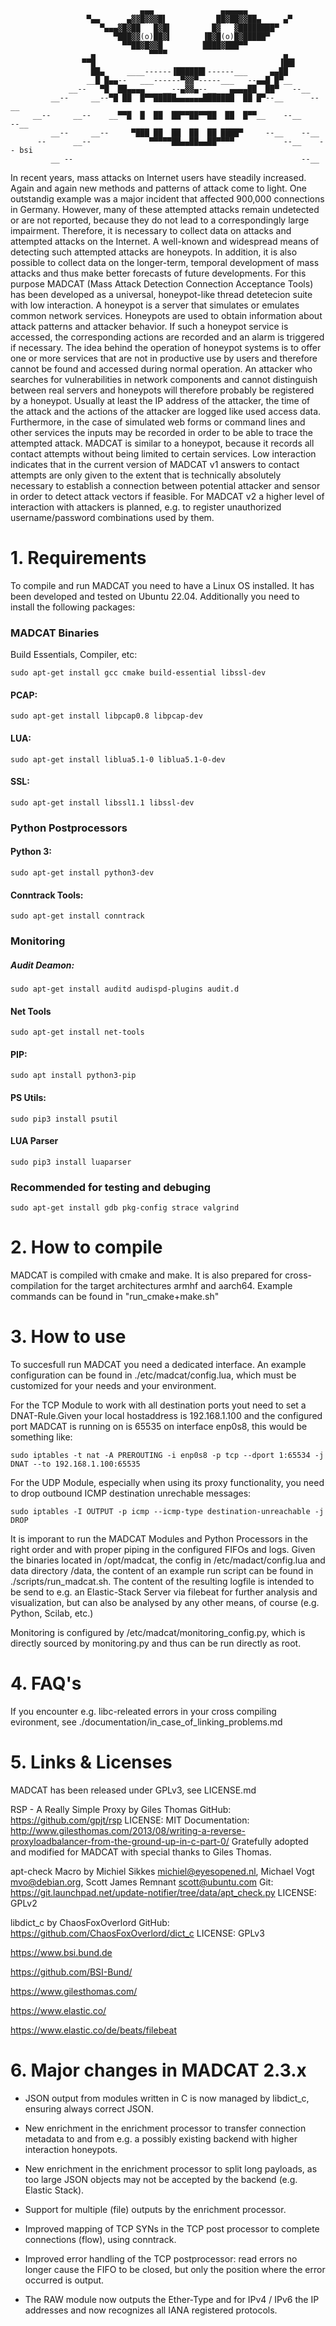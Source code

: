 ```
                             ▄▄▄               ▄▄▄▄▄▄
                 ▀▄▄      ▄▓▓█▓▓▓█▌           ██▓██▓▓██▄     ▄▀
                    ▀▄▄▄▓█▓██   █▓█▌         █▓   ▓████████▀
                       ▀███▓▓(o)██▓▌       ▐█▓█(o)█▓█████▀
                         ▀▀██▓█▓▓█         ████▓███▀▀
                  ▄            ▀▀▀▀                          ▄
                ▀▀█                                         ▐██▌
                  ██▄     ____------▐██████▌------___     ▄▄██
                 __█ █▄▄--   ___------▀▓▓▀-----___   --▄▄█ █▀__
             __--   ▀█  ██▄▄▄▄    __--▄▓▓▄--__   ▄▄▄▄██  ██▀   --__
         __--     __--▀█ ██  █▀▀█████▄▄▄▄▄▄███████  ██ █▀--__      --__
     __--     __--    __▀▀█  █  ██  ██▀▀██▀▀██  ██  █▀▀__    --__      --__
         __--     __--     ▀███ ██  ██  ██  ██ ████▀     --__    --__
      --      __--             ▀▀▀▀▀██▄▄██▄▄██▀▀▀▀           --__    -- bsi
         __ --                                                   --__
```
In recent years, mass attacks on Internet users have steadily increased. Again and again new methods and patterns of attack come to light. One outstandig example was a major incident that affected 900,000 connections in Germany. However, many of these attempted attacks remain undetected or are not reported, because they do not lead to a correspondingly large impairment. Therefore, it is necessary to collect data on attacks and attempted attacks on the Internet. A well-known and widespread means of detecting such attempted attacks are honeypots. In addition, it is also possible to collect data on the longer-term, temporal development of mass attacks and thus make better forecasts of future developments.
For this purpose MADCAT (Mass Attack Detection Connection Acceptance Tools) has been developed as a universal, honeypot-like thread detetecion suite with low interaction. A honeypot is a server that simulates or emulates common network services. Honeypots are used to obtain information about attack patterns and attacker behavior. If such a honeypot service is accessed, the corresponding actions are recorded and an alarm is triggered if necessary. The idea behind the operation of honeypot systems is to offer one or more services that are not in productive use by users and therefore cannot be found and accessed during normal operation. An attacker who searches for vulnerabilities in network components and cannot distinguish between real servers and honeypots will therefore probably be registered by a honeypot. Usually at least the IP address of the attacker, the time of the attack and the actions of the attacker are logged like used access data. Furthermore, in the case of simulated web forms or command lines and other services the inputs may be recorded in order to be able to trace the attempted attack.
MADCAT is similar to a honeypot, because it records all contact attempts without being limited to certain services. Low interaction indicates that in the current version of MADCAT v1 answers to contact attempts are only given to the extent that is technically absolutely necessary to establish a connection between potential attacker and sensor in order to detect attack vectors if feasible. For MADCAT v2 a higher level of interaction with attackers is planned, e.g. to register unauthorized username/password combinations used by them.

 # 1. Requirements

To compile and run MADCAT you need to have a Linux OS installed. It has been developed and tested on Ubuntu 22.04. Additionally you need to install the following packages:

### MADCAT Binaries ###

Build Essentials, Compiler, etc:
```
sudo apt-get install gcc cmake build-essential libssl-dev
```
#### PCAP: ####
```
sudo apt-get install libpcap0.8 libpcap-dev
```
#### LUA: ####
```
sudo apt-get install liblua5.1-0 liblua5.1-0-dev
```
#### SSL: ####
```
sudo apt-get install libssl1.1 libssl-dev
```

### Python Postprocessors ###

#### Python 3: ####
```
sudo apt-get install python3-dev
```
#### Conntrack Tools: ####
```
sudo apt-get install conntrack
```

### Monitoring ###

##### Audit Deamon: ####
```
sudo apt-get install auditd audispd-plugins audit.d
```
#### Net Tools ####
```
sudo apt-get install net-tools
```
#### PIP: ####
```
sudo apt install python3-pip
```
#### PS Utils: ####
```
sudo pip3 install psutil
```
#### LUA Parser ####
```
sudo pip3 install luaparser
```

### Recommended for testing and debuging ###
```
sudo apt-get install gdb pkg-config strace valgrind
```

 # 2. How to compile

MADCAT is compiled with cmake and make. It is also prepared for cross-compilation for the target architectures armhf and aarch64.
Example commands can be found in "run_cmake+make.sh"

 # 3. How to use

To succesfull run MADCAT you need a dedicated interface. An example configuration can be found in ./etc/madcat/config.lua, which must be customized for your needs and your environment.

For the TCP Module to work with all destination ports yout need to set a DNAT-Rule.Given your local hostaddress is 192.168.1.100 and
the configured port MADCAT is running on is 65535 on interface enp0s8, this would be something like:

```
sudo iptables -t nat -A PREROUTING -i enp0s8 -p tcp --dport 1:65534 -j DNAT --to 192.168.1.100:65535
```

For the UDP Module, especially when using its proxy functionality, you need to drop outbound ICMP destination unrechable messages:

```
sudo iptables -I OUTPUT -p icmp --icmp-type destination-unreachable -j DROP
```

It is imporant to run the MADCAT Modules and Python Processors in the right order and with proper piping in the configured FIFOs and logs.
Given the binaries located in /opt/madcat, the config in /etc/madact/config.lua and data directory /data, the content of an example
run script can be found in ./scripts/run_madcat.sh.
The content of the resulting logfile is intended to be send to e.g. an Elastic-Stack Server via filebeat for further analysis and visualization,
but can also be analysed by any other means, of course (e.g. Python, Scilab, etc.)

Monitoring is configured by /etc/madcat/monitoring_config.py, which is directly sourced by monitoring.py and thus can be run directly as root.

 # 4. FAQ's

If you encounter e.g. libc-releated errors in your cross compiling evironment, see ./documentation/in_case_of_linking_problems.md

 # 5. Links & Licenses

MADCAT has been released under GPLv3, see LICENSE.md

RSP - A Really Simple Proxy by Giles Thomas
GitHub: https://github.com/gpjt/rsp
LICENSE: MIT
Documentation: http://www.gilesthomas.com/2013/08/writing-a-reverse-proxyloadbalancer-from-the-ground-up-in-c-part-0/
Gratefully adopted and modified for MADCAT with special thanks to Giles Thomas.

apt-check Macro by Michiel Sikkes <michiel@eyesopened.nl>, Michael Vogt <mvo@debian.org>, Scott James Remnant <scott@ubuntu.com>
Git: https://git.launchpad.net/update-notifier/tree/data/apt_check.py
LICENSE: GPLv2

libdict_c by ChaosFoxOverlord
GitHub: https://github.com/ChaosFoxOverlord/dict_c
LICENSE: GPLv3

 https://www.bsi.bund.de

 https://github.com/BSI-Bund/

 https://www.gilesthomas.com/

 https://www.elastic.co/

 https://www.elastic.co/de/beats/filebeat
 
 # 6. Major changes in MADCAT 2.3.x
 
* JSON output from modules written in C is now managed by libdict_c, ensuring always correct JSON.

* New enrichment in the enrichment processor to transfer connection metadata to and from e.g. a possibly existing backend with higher interaction honeypots.

* New enrichment in the enrichment processor to split long payloads, as too large JSON objects may not be accepted by the backend (e.g. Elastic Stack).

* Support for multiple (file) outputs by the enrichment processor.

* Improved mapping of TCP SYNs in the TCP post processor to complete connections (flow), using conntrack.

* Improved error handling of the TCP postprocessor: read errors no longer cause the FIFO to be closed, but only the position where the error occurred is output.

* The RAW module now outputs the Ether-Type and for IPv4 / IPv6 the IP addresses and now recognizes all IANA registered protocols.

